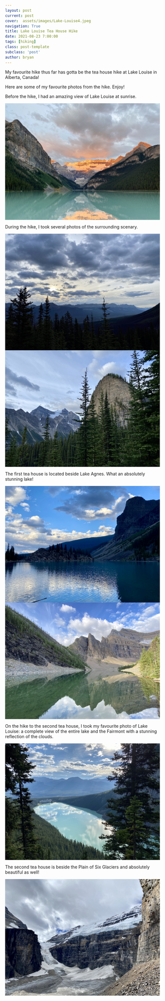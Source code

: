 ```yaml
---
layout: post
current: post
cover:  assets/images/Lake-Louise4.jpeg
navigation: True
title: Lake Louise Tea House Hike
date: 2021-08-23 7:00:00
tags: [hiking]
class: post-template
subclass: 'post'
author: bryan
---
```


My favourite hike thus far has gotta be the tea house hike at Lake Louise in Alberta, Canada! 

Here are some of my favourite photos from the hike. Enjoy!


Before the hike, I had an amazing view of Lake Louise at sunrise. 

<img max-width="100vw" align="center" src="https://github.com/bryanyu1/blog/blob/gh-pages/assets/images/Lake-Louise4.jpeg?raw=true" alt="Lake Louise Sunrise">


During the hike, I took several photos of the surrounding scenary. 

<img max-width="100vw" align="center" src="https://github.com/bryanyu1/blog/blob/gh-pages/assets/images/Lake-Louise5.jpeg?raw=true" alt="Sunrise Views 1">

<img max-width="100vw" align="center" src="https://github.com/bryanyu1/blog/blob/gh-pages/assets/images/Lake-Louise3.jpeg?raw=true" alt="Sunrise Views 2">


The first tea house is located beside Lake Agnes. What an absolutely stunning lake! 

<img max-width="100vw" align="center" src="https://github.com/bryanyu1/blog/blob/gh-pages/assets/images/agnes-lake.jpeg?raw=true" alt="Lake Agnes 1">

<img max-width="100vw" align="center" src="https://github.com/bryanyu1/blog/blob/gh-pages/assets/images/Lake-Agnes2.jpeg?raw=true" alt="Lake Agnes 2">


On the hike to the second tea house, I took my favourite photo of Lake Louise: a complete view of the entire lake and the Fairmont with a stunning reflection of the clouds. 

<img max-width="100vw" align="center" src="https://github.com/bryanyu1/blog/blob/gh-pages/assets/images/Lake-Louise1.jpeg?raw=true" alt="Lake Louise Aerial">


The second tea house is beside the Plain of Six Glaciers and absolutely beautiful as well! 

<img max-width="100vw" align="center" src="https://github.com/bryanyu1/blog/blob/gh-pages/assets/images/Lake-Louise2.jpeg?raw=true" alt="Plain of Six Glaciers">

